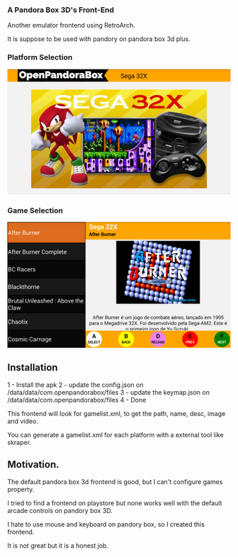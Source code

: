 ### A Pandora Box 3D's Front-End

Another emulator frontend using RetroArch.

It is suppose to be used with pandory on pandora box 3d plus.

### Platform Selection

![Platform Selection](src/assets/screenshots/home_platform.png)

### Game Selection

![Game Selection](src/assets/screenshots/platform.png)

## Installation

1 - Install the apk
2 - update the config.json on /data/data/com.openpandorabox/files
3 - update the keymap.json on /data/data/com.openpandorabox/files
4 - Done

This frontend will look for gamelist.xml, to get the path, name, desc, image and video.

You can generate a gamelist.xml for each platform with  a external tool like skraper.

## Motivation.
The default pandora box 3d frontend is good, but I can't configure games property.

I tried to find a frontend on playstore but none works well with the default arcade controls on pandory box 3D.

I hate to use mouse and keyboard on pandory box, so I created this frontend.

It is not great but it is a honest job.

